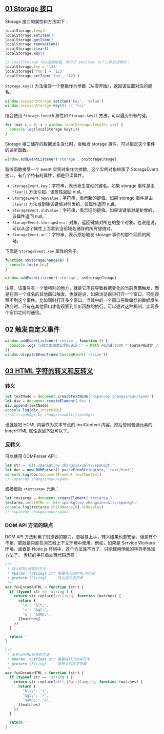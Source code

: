 ## [01 Storage 接口](https://wangdoc.com/javascript/bom/storage.html)

Storage 接口的属性和方法如下：

```js
localStorage.length
localStorage.setItem()
localStorage.getItem()
localStorage.removeItem()
localStorage.clear()
localStorage.key()

// localStorage 可以直接赋值，等价于 setItem，以下三种方式等价：
localStorage.foo = '123'
localStorage['foo'] = '123'
localStorage.setItem('foo', '123')
```

`Storage.key()` 方法接受一个整数作为参数（从零开始），返回该位置对应的键名。

```js
window.sessionStorage.setItem('key', 'value')
window.sessionStorage.key(0) // "key"
```

结合使用 `Storage.length` 属性和 `Storage.key()` 方法，可以遍历所有的键。

```js
for (var i = 0; i < window.localStorage.length; i++) {
  console.log(localStorage.key(i))
}
```

Storage 接口储存的数据发生变化时，会触发 storage 事件，可以指定这个事件的监听函数。

```js
window.addEventListener('storage', onStorageChange)
```

监听函数接受一个 event 实例对象作为参数。这个实例对象继承了 StorageEvent 接口，有几个特有的属性，都是只读属性。

- `StorageEvent.key`：字符串，表示发生变动的键名。如果 storage 事件是由 `clear()` 方法引起，该属性返回 null。
- `StorageEvent.newValue`：字符串，表示新的键值。如果 storage 事件是由 `clear()` 方法或删除该键值对引发的，该属性返回 null。
- `StorageEvent.oldValue`：字符串，表示旧的键值。如果该键值对是新增的，该属性返回 null。
- `StorageEvent.storageArea`：对象，返回键值对所在的整个对象。也说是说，可以从这个属性上面拿到当前域名储存的所有键值对。
- `StorageEvent.url`：字符串，表示原始触发 storage 事件的那个网页的网址。

下面是 `StorageEvent.key` 属性的例子。

```js
function onStorageChange(e) {
  console.log(e.key)
}

window.addEventListener('storage', onStorageChange)
```

注意，该事件有一个很特别的地方，就是它不在导致数据变化的当前页面触发，而是在同一个域名的其他窗口触发。也就是说，如果浏览器只打开一个窗口，可能观察不到这个事件。比如同时打开多个窗口，当其中的一个窗口导致储存的数据发生改变时，只有在其他窗口才能观察到监听函数的执行。可以通过这种机制，实现多个窗口之间的通信。

## 02 触发自定义事件

```js
window.addEventListener('resize', function () {
  console.log('当前页面缩放比例应该是：' + Math.round(1000 * (outerWidth / innerWidth)) / 10 + '%')
})
window.dispatchEvent(new CustomEvent('resize'))
```

## [03 HTML 字符的转义和反转义](https://www.zhangxinxu.com/wordpress/2021/01/dom-api-html-encode-decode/)

### 转义

```js
let textNode = document.createTextNode('<span>by zhangxinxu</span>')
let div = document.createElement('div')
div.append(textNode)
console.log(div.innerHTML)
// &lt;span&gt;by zhangxinxu&lt;/span&gt;
```

也就是把 HTML 内容作为文本节点的 textContent 内容，然后使用普通元素的 innerHTML 属性返回下就可以了。

### 反转义

可以使用 DOMParser API：

```js
let str = '&lt;span&gt;by zhangxinxu&lt;/span&gt;'
let doc = new DOMParser().parseFromString(str, 'text/html')
console.log(doc.documentElement.textContent)
// <span>by zhangxinxu</span>
```

或者借助 `<textarea>` 元素：

```js
let textarea = document.createElement('textarea')
textarea.innerHTML = '&lt;span&gt;by zhangxinxu&lt;/span&gt;'
console.log(textarea.childNodes[0].nodeValue)
// <span>by zhangxinxu</span>
```

### DOM API 方法的缺点

DOM API 方法利用了浏览器的能力，更容易上手，转义结果也更安全，但是有个不足，那就是只能在浏览器上下文环境中使用。例如，如果是 Service Workers 环境，或者是 Node.js 环境中，这个方法就不行了，只能使用传统的字符串处理方法了。
传统的字符串处理代码示意：

```js
/**
 * 转义HTML标签的方法
 * @param  {String} str 需要转义的HTML字符串
 * @return {String}     转义后的字符串
 */
var funEncodeHTML = function (str) {
  if (typeof str == 'string') {
    return str.replace(/<|&|>/g, function (matches) {
      return {
        '<': '&lt;',
        '>': '&gt;',
        '&': '&amp;',
      }[matches]
    })
  }

  return ''
}

/**
 * 反转义HTML标签的方法
 * @param  {String} str 需要反转义的字符串
 * @return {String}     反转义后的字符串
 */
var funDecodeHTML = function (str) {
  if (typeof str == 'string') {
    return str.replace(/&lt;|&gt;|&amp;/g, function (matches) {
      return {
        '&lt;': '<',
        '&gt;': '>',
        '&amp;': '&',
      }[matches]
    })
  }

  return ''
}
```
